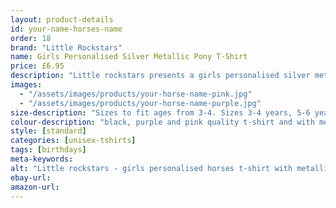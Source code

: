 ```yaml
---
layout: product-details
id: your-name-horses-name
order: 18
brand: "Little Rockstars"
name: Girls Personalised Silver Metallic Pony T-Shirt
price: £6.95
description: "Little rockstars presents a girls personalised silver metallic pony T-Shirt, look cool at horse riding school with this shiny pony top personalised with your name and your horse's name of choice, please contact us at point of purchase with the personalised details."
images:
  - "/assets/images/products/your-horse-name-pink.jpg"
  - "/assets/images/products/your-horse-name-purple.jpg"
size-description: "Sizes to fit ages from 3-4. Sizes 3-4 years, 5-6 years, 7-8 years, 9-11 years"
colour-description: "black, purple and pink quality t-shirt and with metallic silver lettering."
style: [standard]
categories: [unisex-tshirts]
tags: [birthdays]
meta-keywords:
alt: "Little rockstars - girls personalised horses t-shirt with metallic lettering, can be personalised with name and your horse's name"
ebay-url:
amazon-url:
---
```

